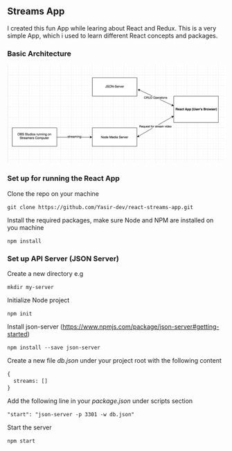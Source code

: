## Streams App

I created this fun App while learing about React and Redux. This is a very simple App, which i used to learn different React concepts and packages.

### Basic Architecture

![app](https://github.com/Yasir-dev/react-streams-app/blob/master/achitecture.png)


### Set up for running the React App

Clone the repo on your machine

```
git clone https://github.com/Yasir-dev/react-streams-app.git
```

Install the required packages, make sure Node and NPM are installed on you machine

```
npm install
```

### Set up API Server (JSON Server)

Create a new directory e.g

```
mkdir my-server
```

Initialize Node project

```
npm init
```

Install json-server (https://www.npmjs.com/package/json-server#getting-started)

```
npm install --save json-server
```

Create a new file *db.json* under your project root with the following content

```
{
  streams: []
}
```

Add the following line in your *package.json* under scripts section

```
"start": "json-server -p 3301 -w db.json"
```

Start the server

```
npm start
```


